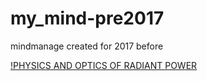 # my_mind-pre2017
mindmanage created for 2017 before

[!PHYSICS AND OPTICS OF RADIANT POWER](https://github.com/mind-map/my_mind-pre2017/blob/master/mmap_files/1%20.%20PHYSICS%20AND%20OPTICS%20OF%20RADIANT%20POWER.mmap)
